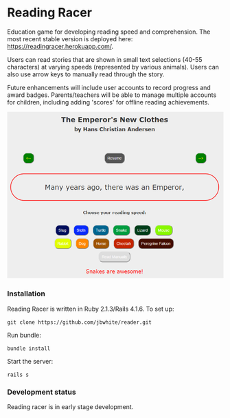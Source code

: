Reading Racer
==============

Education game for developing reading speed and comprehension. The most recent stable version is deployed here: https://readingracer.herokuapp.com/.

Users can read stories that are shown in small text selections (40-55 characters) at varying speeds (represented by various animals). Users can also use arrow keys to manually read through the story.

Future enhancements will include user accounts to record progress and award badges. Parents/teachers will be able to manage multiple accounts for children, including adding 'scores' for offline reading achievements.

![screen shot](racer1.png "Screen image")


### Installation
Reading Racer is written in Ruby 2.1.3/Rails 4.1.6. To set up:

```
git clone https://github.com/jbwhite/reader.git
```

Run bundle:

```
bundle install
```

Start the server:

```
rails s
```

### Development status

Reading racer is in early stage development.

